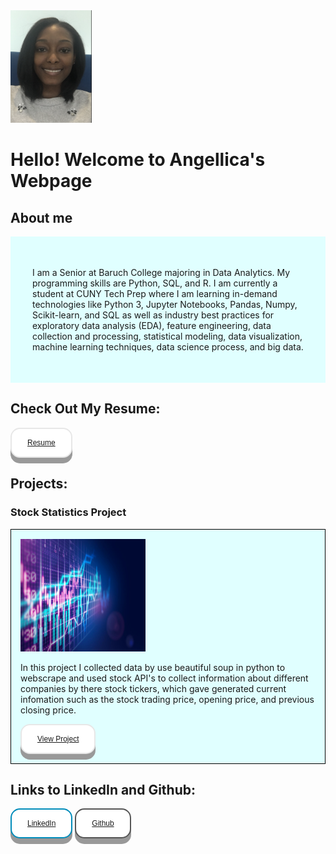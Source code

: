 <html>
<head>
<img src="AngellicaM.png" alt="" width="130" height="180">
<style>
.button {
  display: inline-block;
  padding: 15px 25px;
  font-size: 12px;
  cursor: pointer;
  text-align: center;
  text-decoration: none;
  outline: none;
  color: white;
  background-color: black;
  border: none;
  border-radius: 15px;
  box-shadow: 0 9px #999;
}

.button:hover {background-color: black}

.button:active {
  background-color: black;
  box-shadow: 0 5px #666;
  transform: translateY(4px);
}
.button1 {
  background-color: white;
  color: black;
  border: 2px solid #e7e7e7;
}
.button2 {
  background-color: white;
  color: black;
  border: 2px solid #555555;
}
.button3 {
  background-color: white; 
  color: black; 
  border: 2px solid #008CBA;
}
#background1 {
  border: none;
  padding: 35px;
  background: #e0ffff;
}
#background2 {
  border: 1px solid black;
  padding: 15px;
  background: #e0ffff;
  background-repeat: no-repeat;
}
</style>
</head>
<body>
  <h1>Hello! Welcome to Angellica's Webpage</h1>
<!---------------------------------------------------About Me Start---------------------------------------------------------->
  <h2>About me</h2>
  <div id="background1">
    <p> I am a Senior at Baruch College majoring in Data Analytics. My programming skills are Python, SQL, and R. I am currently a student at CUNY Tech Prep where I am learning in-demand technologies like Python 3, Jupyter Notebooks, Pandas, Numpy, Scikit-learn, and SQL as well as industry best practices for exploratory data analysis (EDA), feature engineering, data collection and processing, statistical modeling, data visualization, machine learning techniques, data science process, and big data. </p>
  </div>
    
    
  <h2>Check Out My Resume:</h2>
    <button class="button button1" w-50>
     <a href="https://docs.google.com/document/d/1nDB2dNWwZS8EhB7aedBf3fRSGjR3dDDsqD6FnY1pKhc/edit?usp=sharing">Resume</a>
    </button>
<!-------------------------------------------------------About Me End---------------------------------------------------------->
<!-----------------------------------------------------Project Start----------------------------------------------------------->
  <h2>Projects:</h2>
  <h3>Stock Statistics Project</h3>
  <div id="background2">
    <img src="StockPic.png" alt="" width="200" height="180" >
    <p> In this project I collected data by use beautiful soup in python to webscrape and used stock API's to collect information about different companies by there stock tickers, which gave generated current infomation such as the stock trading price, opening price, and previous closing price.</p>
    <button class="button button1" w-50>
     <a href="https://github.com/AngellicaM/Data-Analytics-Projects/blob/main/Stock_Statistics_Project.py">View Project</a>
    </button>
  </div>
  

<!------------------------------------------------------Project End------------------------------------------------------------>
  <h2>Links to LinkedIn and Github:</h2>
    <button class="button button3" w-50>
      <a href="https://www.linkedin.com/in/angellica-munyati/">LinkedIn</a>
    </button>
    <button class="button button2" w-50>
      <a href="https://github.com/AngellicaM">Github</a>
    </button>
</body>
</html>
